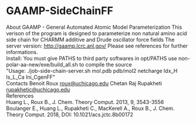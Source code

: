 # GAAMP-SideChainFF
About GAAMP - General Automated Atomic Model Parameterization This verison of the program is designed to parameterize non natural amino acid side chain for CHARMM additive and Drude oscillator force fields The server version: http://gaamp.lcrc.anl.gov/ Please see references for further informations.<br />
Install: You must give PATHS to third party softwares in opt/PATHS use non-polar-aa-new/exe/build_all.sh to compile the source <br />
"Usage: ./job-side-chain-server.sh mol.pdb pdb/mol2 netcharge Idx_H Is_L_Ca Ini_CgenFF" <br />
Contacts Benoit Roux roux@uchicago.edu Chetan Raj Rupakheti rupakhetic@uchicago.edu <br />
References <br />
Huang L., Roux B., J. Chem. Theory Comput. 2013, 9, 3543-3556 <br />
Boulanger E., Huang L., Rupakheti C., MacKerell A., Roux B., J. Chem. Theory Comput. 2018, DOI: 10.1021/acs.jctc.8b00172 <br />
